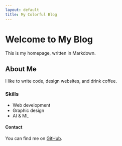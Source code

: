 ```yaml
---
layout: default
title: My Colorful Blog
---
```


# Welcome to My Blog

This is my homepage, written in Markdown.

## About Me

I like to write code, design websites, and drink coffee.

### Skills

- Web development
- Graphic design
- AI & ML

#### Contact

You can find me on [GitHub](https://github.com/ashenone631).
